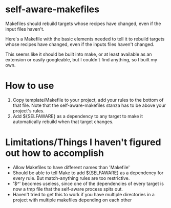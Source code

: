# self-aware-makefiles
Makefiles should rebuild targets whose recipes have changed, even if the input files haven't.

Here's a Makefile with the basic elements needed to tell it to rebuild targets whose recipes have changed, even if the inputs files haven't changed.  

This seems like it should be built into make, or at least available as an extension or easily googleable, but I couldn't find anything, so I built my own.

# How to use
1. Copy template/Makefile to your project, add your rules to the bottom of that file.  Note that the self-aware-makefiles stanza has to be above your project's rules.  
2. Add ${SELFAWARE} as a dependency to any target to make it automatically rebuild when that target changes.

# Limitations/Things I haven't figured out how to accomplish
- Allow Makefiles to have different names than 'Makefile'
- Should be able to tell Make to add ${SELFAWARE} as a dependency for every rule.  But match-anything rules are too restrictive.
- '$^' becomes useless, since one of the dependencies of every target is now a tmp file that the self-aware process spits out.
- Haven't tried to get this to work if you have multiple directories in a project with multiple makefiles depending on each other
